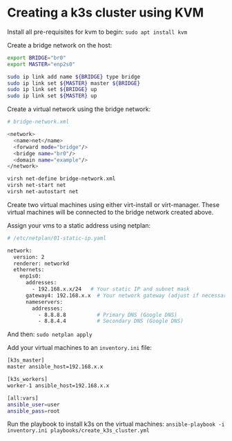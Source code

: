 # Creating a k3s cluster using KVM

Install all pre-requisites for kvm to begin:
`sudo apt install kvm`

Create a bridge network on the host:

```bash
export BRIDGE="br0"
export MASTER="enp2s0"

sudo ip link add name ${BRIDGE} type bridge
sudo ip link set ${MASTER} master ${BRIDGE}
sudo ip link set ${BRIDGE} up
sudo ip link set ${MASTER} up
```

Create a virtual network using the bridge network: 

```bash
# bridge-network.xml

<network>
  <name>net</name>
  <forward mode="bridge"/>
  <bridge name="br0"/>
  <domain name="example"/>
</network>
```

```bash
virsh net-define bridge-network.xml
virsh net-start net
virsh net-autostart net
```

Create two virtual machines using either virt-install or virt-manager. These virtual machines will be connected to the bridge network created above.

Assign your vms to a static address using netplan:

```bash
# /etc/netplan/01-static-ip.yaml

network:
  version: 2
  renderer: networkd
  ethernets:
    enp1s0:
      addresses:
        - 192.168.x.x/24   # Your static IP and subnet mask
      gateway4: 192.168.x.x  # Your network gateway (adjust if necessary)
      nameservers:
        addresses:
          - 8.8.8.8          # Primary DNS (Google DNS)
          - 8.8.4.4          # Secondary DNS (Google DNS)
```

And then: `sudo netplan apply`

Add your virtual machines to an `inventory.ini` file:

```bash
[k3s_master]
master ansible_host=192.168.x.x

[k3s_workers]
worker-1 ansible_host=192.168.x.x

[all:vars]
ansible_user=user
ansible_pass=root
```

Run the playbook to install k3s on the virtual machines:
`ansible-playbook -i inventory.ini playbooks/create_k3s_cluster.yml`